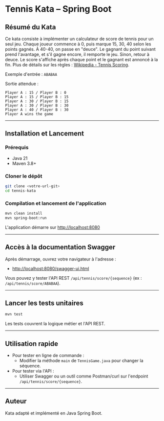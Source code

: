 # Tennis Kata – Spring Boot

## Résumé du Kata

Ce kata consiste à implémenter un calculateur de score de tennis pour un seul jeu. Chaque joueur commence à 0, puis marque 15, 30, 40 selon les points gagnés. À 40-40, on passe en "deuce". Le gagnant du point suivant prend l'avantage, et s'il gagne encore, il remporte le jeu. Sinon, retour à deuce. Le score s'affiche après chaque point et le gagnant est annoncé à la fin. Plus de détails sur les règles : [Wikipedia - Tennis Scoring](http://en.wikipedia.org/wiki/Tennis#Scoring).

Exemple d'entrée : `ABABAA`

Sortie attendue :
```
Player A : 15 / Player B : 0
Player A : 15 / Player B : 15
Player A : 30 / Player B : 15
Player A : 30 / Player B : 30
Player A : 40 / Player B : 30
Player A wins the game
```

---

## Installation et Lancement

### Prérequis
- Java 21
- Maven 3.8+

### Cloner le dépôt
```bash
git clone <votre-url-git>
cd tennis-kata
```

### Compilation et lancement de l'application
```bash
mvn clean install
mvn spring-boot:run
```

L'application démarre sur [http://localhost:8080](http://localhost:8080)

---

## Accès à la documentation Swagger

Après démarrage, ouvrez votre navigateur à l'adresse :

- [http://localhost:8080/swagger-ui.html](http://localhost:8080/swagger-ui.html)

Vous pouvez y tester l'API REST `/api/tennis/score/{sequence}` (ex : `/api/tennis/score/ABABAA`).

---

## Lancer les tests unitaires

```bash
mvn test
```

Les tests couvrent la logique métier et l'API REST.

---

## Utilisation rapide

- Pour tester en ligne de commande :
  - Modifier la méthode `main` de `TennisGame.java` pour changer la séquence.
- Pour tester via l'API :
  - Utiliser Swagger ou un outil comme Postman/curl sur l'endpoint `/api/tennis/score/{sequence}`.

---

## Auteur

Kata adapté et implémenté en Java Spring Boot.

